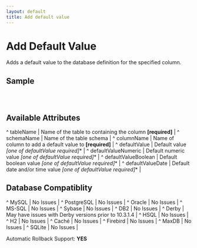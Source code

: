 ```yaml
---
layout: default
title: Add default value
---
```


# Add Default Value #

Adds a default value to the database definition for the specified column.

## Sample ##

<code xml>
<addDefaultValue tableName="file"
    columnName="fileName"
    defaultValue="New File"/>
</code>

## Available Attributes ##

^ tableName  | Name of the table to containing the column **[required]**  | 
^ schemaName  | Name of the table schema  | 
^ columnName  | Name of column to add a default value to **[required]**  | 
^ defaultValue  | Default value **[one of defaultValue* required]**  | 
^ defaultValueNumeric  | Default numeric value **[one of defaultValue* required]**  | 
^ defaultValueBoolean  | Default boolean value **[one of defaultValue* required]**  | 
^ defaultValueDate  | Default date and/or time value **[one of defaultValue* required]**  | 


## Database Compatiblity ##

^ MySQL  | No Issues  | 
^ PostgreSQL  | No Issues  | 
^ Oracle  | No Issues  | 
^ MS-SQL  | No Issues  | 
^ Sybase  | No Issues  | 
^ DB2  | No Issues  | 
^ Derby  | May have issues with Derby versions prior to 10.3.1.4  | 
^ HSQL  | No Issues  | 
^ H2  | No Issues  | 
^ Caché  | No Issues  | 
^ Firebird  | No Issues  | 
^ MaxDB  | No Issues  | 
^ SQLite  | No Issues  |

Automatic Rollback Support: **YES**
